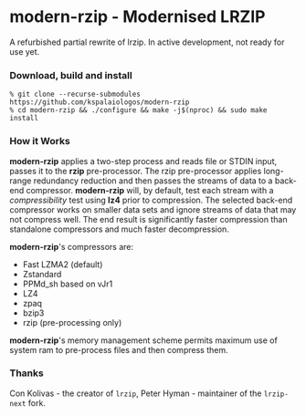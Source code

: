 modern-rzip - Modernised LRZIP
======================

A refurbished partial rewrite of lrzip. In active development, not ready for use yet.

### Download, build and install
```
% git clone --recurse-submodules https://github.com/kspalaiologos/modern-rzip
% cd modern-rzip && ./configure && make -j$(nproc) && sudo make install
```

### How it Works
**modern-rzip** applies a two-step process and reads file or STDIN input, passes it to the **rzip**
pre-processor. The rzip pre-processor applies long-range redundancy reduction and then passes the
streams of data to a back-end compressor. **modern-rzip** will, by default, test each stream with
a *compressibility* test using **lz4** prior to compression. The selected back-end compressor works
on smaller data sets and ignore streams of data that may not compress well. The end result is
significantly faster compression than standalone compressors and much faster decompression.

**modern-rzip**'s compressors are:
* Fast LZMA2 (default)
* Zstandard
* PPMd_sh based on vJr1
* LZ4
* zpaq
* bzip3
* rzip (pre-processing only)

**modern-rzip**'s memory management scheme permits maximum use of system ram to pre-process files and then compress them.

### Thanks
Con Kolivas - the creator of `lrzip`, Peter Hyman - maintainer of the `lrzip-next` fork.
